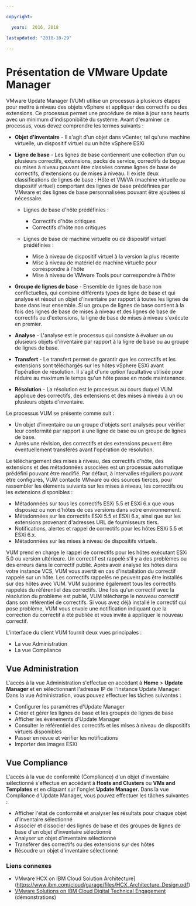 ```yaml
---

copyright:

  years:  2016, 2018

lastupdated: "2018-10-29"

---
```


# Présentation de VMware Update Manager

VMware Update Manager (VUM) utilise un processus à plusieurs étapes pour mettre à niveau des objets vSphere et appliquer des correctifs ou des extensions. Ce processus permet une procédure de mise à jour sans heurts avec un minimum d'indisponibilité du système. Avant d'examiner ce processus, vous devez comprendre les termes suivants :
* **Objet d'inventaire** - Il s'agit d'un objet dans vCenter, tel qu'une machine virtuelle, un dispositif virtuel ou un hôte vSphere ESXi
* **Ligne de base** - Les lignes de base contiennent une collection d'un ou plusieurs correctifs, extensions, packs de service, correctifs de bogue ou mises à niveau pouvant être classées comme lignes de base de correctifs, d'extensions ou de mises à niveau. Il existe deux classifications de lignes de base : Hôte et VM/VA (machine virtuelle ou dispositif virtuel) comportant des lignes de base prédéfinies par VMware et des lignes de base personnalisées pouvant être ajoutées si nécessaire.
  - Lignes de base d'hôte prédéfinies :
    - Correctifs d'hôte critiques
    - Correctifs d'hôte non critiques

  - Lignes de base de machine virtuelle ou de dispositif virtuel prédéfinies :
    - Mise à niveau de dispositif virtuel à la version la plus récente
    - Mise à niveau de matériel de machine virtuelle pour correspondre à l'hôte
    - Mise à niveau de VMware Tools pour correspondre à l'hôte

* **Groupe de lignes de base** - Ensemble de lignes de base non conflictuelles, qui combine différents types de ligne de base et qui analyse et résout un objet d'inventaire par rapport à toutes les lignes de base dans leur ensemble. Si un groupe de lignes de base contient à la fois des lignes de base de mises à niveau et des lignes de base de correctifs ou d'extensions, la ligne de base de mises à niveau s'exécute en premier.
* **Analyse** - L'analyse est le processus qui consiste à évaluer un ou plusieurs objets d'inventaire par rapport à la ligne de base ou au groupe de lignes de base.
* **Transfert** - Le transfert permet de garantir que les correctifs et les extensions sont téléchargés sur les hôtes vSphere ESXi avant l'opération de résolution. Il s'agit d'une option facultative utilisée pour réduire au maximum le temps qu'un hôte passe en mode maintenance.
* **Résolution** - La résolution est le processus au cours duquel VUM applique des correctifs, des extensions et des mises à niveau à un ou plusieurs objets d'inventaire.

Le processus VUM se présente comme suit :
* Un objet d'inventaire ou un groupe d'objets sont analysés pour vérifier leur conformité par rapport à une ligne de base ou un groupe de lignes de base.
* Après une révision, des correctifs et des extensions peuvent être éventuellement transférés avant l'opération de résolution.

Le téléchargement des mises à niveau, des correctifs d'hôte, des extensions et des métadonnées associées est un processus automatique prédéfini pouvant être modifié. Par défaut, à intervalles réguliers pouvant être configurés, VUM contacte VMware ou des sources tierces, pour rassembler les éléments suivants sur les mises à niveau, les correctifs ou les extensions disponibles :

* Métadonnées sur tous les correctifs ESXi 5.5 et ESXi 6.x que vous disposiez ou non d'hôtes de ces versions dans votre environnement.
* Métadonnées sur les correctifs ESXi 5.5 et ESXi 6.x, ainsi que sur les extensions provenant d'adresses URL de fournisseurs tiers.
* Notifications, alertes et rappel de correctifs pour les hôtes ESXi 5.5 et ESXi 6.x.
* Métadonnées sur les mises à niveau de dispositifs virtuels.

VUM prend en charge le rappel de correctifs pour les hôtes exécutant ESXi 5.0 ou version ultérieure. Un correctif est rappelé s'il y a des problèmes ou des erreurs dans le correctif publié. Après avoir analysé les hôtes dans votre instance VCS, VUM vous avertit en cas d'installation du correctif rappelé sur un hôte. Les correctifs rappelés ne peuvent pas être installés sur des hôtes avec VUM. VUM supprime également tous les correctifs rappelés du référentiel des correctifs. Une fois qu'un correctif avec la résolution du problème est publié, VUM télécharge le nouveau correctif dans son référentiel de correctifs. Si vous avez déjà installé le correctif qui pose problème, VUM vous envoie une notification indiquant que la correction du correctif a été publiée et vous invite à appliquer le nouveau correctif.

L'interface du client VUM fournit deux vues principales :
*	La vue Administration
*	La vue Compliance

##	Vue Administration
L'accès à la vue Administration s'effectue en accédant à **Home** > **Update Manager** et en sélectionnant l'adresse IP de l'instance Update Manager. Dans la vue Administration, vous pouvez effectuer les tâches suivantes :
*	Configurer les paramètres d'Update Manager
*	Créer et gérer les lignes de base et les groupes de lignes de base
*	Afficher les événements d'Update Manager
*	Consulter le référentiel des correctifs et les mises à niveau de dispositifs virtuels disponibles
*	Passer en revue et vérifier les notifications
*	Importer des images ESXi

##	Vue Compliance
L'accès à la vue de conformité (Compliance) d'un objet d'inventaire sélectionné s'effectue en accédant à **Hosts and Clusters** ou **VMs and Templates** et en cliquant sur l'onglet **Update Manager**. Dans la vue Compliance d'Update Manager, vous pouvez effectuer les tâches suivantes :
*	Afficher l'état de conformité et analyser les résultats pour chaque objet d'inventaire sélectionné
*	Associer et dissocier des lignes de base et des groupes de lignes de base d'un objet d'inventaire sélectionné
*	Analyser un objet d'inventaire sélectionné
*	Transférer des correctifs ou des extensions sur des hôtes
*	Résoudre un objet d'inventaire sélectionné

### Liens connexes

* VMware HCX on IBM Cloud Solution Architecture](https://www.ibm.com/cloud/garage/files/HCX_Architecture_Design.pdf)
* [VMware Solutions on IBM Cloud Digital Technical Engagement](https://ibm-dte.mybluemix.net/ibm-vmware) (démonstrations)
